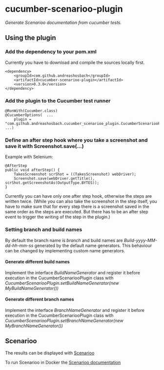 # cucumber-scenarioo-plugin

*Generate Scenarioo documentation from cucumber tests.*

## Using the plugin

### Add the dependency to your pom.xml

Currently you have to download and compile the sources locally first.

	<dependency>
    	<groupId>com.github.andreashosbach</groupId>
		<artifactId>cucumber-scenarioo-plugin</artifactId>
		<version>0.3.0</version>
	</dependency>

### Add the plugin to the Cucumber test runner

    @RunWith(Cucumber.class)
    @CucumberOptions(  ...
        plugin = "com.github.andreashosbach.cucumber_scenarioo_plugin.CucumberScenariooPlugin:target/scenarioo"
    ...)

### Define an after step hook where you take a screenshot and save it with Screenshot.save(...)
  
Example with Selenium:
  
    @AfterStep
    public void afterStep() {
        TakesScreenshot scrShot = ((TakesScreenshot) webDriver);
        Screenshot.save(webDriver.getTitle(), scrShot.getScreenshotAs(OutputType.BYTES));
    }

Currently you can  have only one after step hook, otherwise the steps are written twice.
(While you can also take the screenshot in the step itself, you have to make sure that for every step there is a screenshot 
saved in the same order as the steps are executed. But there has to be an after step event to trigger the writing of the 
step in the plugin.)

### Setting branch and build names

By default the branch name is *branch* and build names are *Build-yyyy-MM-dd-hh-mm-ss* generated by the default name generators.
This behaviour can be changed by implementing custom name generators.

#### Generate different build names

Implement the interface *BuildNameGenerator* and register it before execution in the CucumberScenariooPlugin class with
*CucumberScenariooPlugin.setBuildNameGenerator(new MyBuildNameGenerator())*

#### Generate different branch names
 
Implement the interface *BranchNameGenerator* and register it before execution in the CucumberScenariooPlugin class with
*CucumberScenariooPlugin.setBranchNameGenerator(new MyBranchNameGenerator())*

## Scenarioo

The results can be displayed with [Scenarioo](http://scenarioo.org/)

To run Scenarioo in Docker the [Scenarioo documentation](http://scenarioo.org/docs/master/tutorial/Scenarioo-Viewer-Docker-Image.html)
